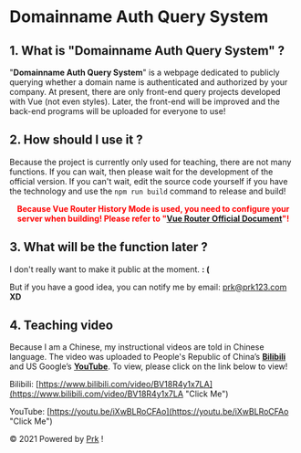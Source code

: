 # Domainname Auth Query System

## 1. What is "Domainname Auth Query System" ?

"**Domainname Auth Query System**" is a webpage dedicated to publicly querying whether a domain name is authenticated and authorized by your company. At present, there are only front-end query projects developed with Vue (not even styles). Later, the front-end will be improved and the back-end programs will be uploaded for everyone to use!

## 2. How should I use it ?

Because the project is currently only used for teaching, there are not many functions. If you can wait, then please wait for the development of the official version. If you can't wait, edit the source code yourself if you have the technology and use the `npm run build` command to release and build!

<center><b><font color="red">Because Vue Router History Mode is used, you need to configure your server when building! Please refer to "<a href="[HTML5 History Mode | Vue Router (vuejs.org)](https://router.vuejs.org/guide/essentials/history-mode.html#example-server-configurations)" target="_blank_">Vue Router Official Document</a>"!</font></b></center>

## 3. What will be the function later ?

I don't really want to make it public at the moment. **: (**

But if you have a good idea, you can notify me by email: [prk@prk123.com](mailto:prk@prk123.com "Click Me Send E-Mail") **XD**

## 4. Teaching video

Because I am a Chinese, my instructional videos are told in Chinese language. The video was uploaded to People's Republic of China’s **[Bilibili](https://www.bilibili.com/ "bilibili")** and US Google’s **[YouTube](https://www.youtube.com/ "YouTube")**. To view, please click on the link below to view!



Bilibili: [https://www.bilibili.com/video/BV18R4y1x7LA](https://www.bilibili.com/video/BV18R4y1x7LA "Click Me")

YouTube: [https://youtu.be/iXwBLRoCFAo](https://youtu.be/iXwBLRoCFAo "Click Me")



&copy;&nbsp;2021&nbsp;Powered&nbsp;by&nbsp;[Prk](https://www.cprk.cc "Prk")&nbsp;!
